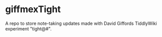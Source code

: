 # giffmexTight
A repo to store note-taking updates made with David Giffords TiddlyWiki experiment "tight@#".
